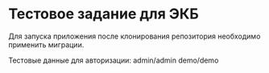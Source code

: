<h1>Тестовое задание для ЭКБ</h1>

Для запуска приложения после клонирования репозитория необходимо применить миграции.

Тестовые данные для авторизации:
admin/admin
demo/demo

